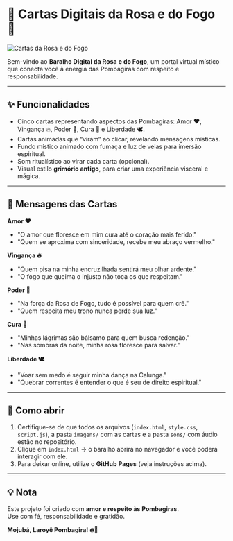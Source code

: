 # 🎴 Cartas Digitais da Rosa e do Fogo 🎴

![Cartas da Rosa e do Fogo](imagens/baralho.png)

Bem-vindo ao **Baralho Digital da Rosa e do Fogo**, um portal virtual místico que conecta você à energia das Pombagiras com respeito e responsabilidade.

---

## ✨ Funcionalidades

- Cinco cartas representando aspectos das Pombagiras: Amor ❤️, Vingança 🔥, Poder 💪, Cura 🌹 e Liberdade 🕊️.  
- Cartas animadas que “viram” ao clicar, revelando mensagens místicas.  
- Fundo místico animado com fumaça e luz de velas para imersão espiritual.  
- Som ritualístico ao virar cada carta (opcional).  
- Visual estilo **grimório antigo**, para criar uma experiência visceral e mágica.

---

## 🔮 Mensagens das Cartas

**Amor ❤️**  
- "O amor que floresce em mim cura até o coração mais ferido."  
- "Quem se aproxima com sinceridade, recebe meu abraço vermelho."  

**Vingança 🔥**  
- "Quem pisa na minha encruzilhada sentirá meu olhar ardente."  
- "O fogo que queima o injusto não toca os que respeitam."  

**Poder 💪**  
- "Na força da Rosa de Fogo, tudo é possível para quem crê."  
- "Quem respeita meu trono nunca perde sua luz."  

**Cura 🌹**  
- "Minhas lágrimas são bálsamo para quem busca redenção."  
- "Nas sombras da noite, minha rosa floresce para salvar."  

**Liberdade 🕊️**  
- "Voar sem medo é seguir minha dança na Calunga."  
- "Quebrar correntes é entender o que é seu de direito espiritual."

---

## 🚀 Como abrir

1. Certifique-se de que todos os arquivos (`index.html`, `style.css`, `script.js`), a pasta `imagens/` com as cartas e a pasta `sons/` com áudio estão no repositório.  
2. Clique em `index.html` → o baralho abrirá no navegador e você poderá interagir com ele.  
3. Para deixar online, utilize o **GitHub Pages** (veja instruções acima).

---

## 💡 Nota

Este projeto foi criado com **amor e respeito às Pombagiras**.  
Use com fé, responsabilidade e gratidão.  

**Mojubá, Laroyê Pombagira! 🔥🌹**

